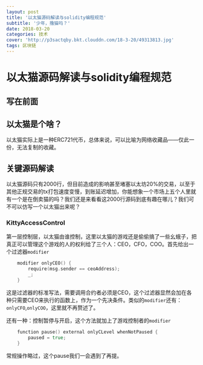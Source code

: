 ```yaml
---
layout: post
title: '以太猫源码解读与solidity编程规范'
subtitle: '少年，撸猫吗？'
date: 2018-03-20
categories: 技术
cover: 'http://p3sactqby.bkt.clouddn.com/18-3-20/49313813.jpg'
tags: 区块链
---
```


# 以太猫源码解读与solidity编程规范

## 写在前面

## 以太猫是个啥？

以太猫实际上是一种ERC721代币，总体来说，可以比喻为网络收藏品——仅此一份，无法复制的收藏。

## 关键源码解读

以太猫源码只有2000行，但目前造成的影响甚至堵塞以太坊20%的交易，以至于其他正规交易的tx打包速度变慢，到账延迟增加，你能想象一个市场上五个人里就有一个是在倒卖猫的吗？我们还是来看看这2000行源码到底有趣在哪儿？我们可不可以仿写一个以太猫出来呢？

### KittyAccessControl

第一层控制层，以太猫由谁控制，这里以太猫的游戏还是偷偷搞了一些幺蛾子，把真正可以管理这个游戏的人的权利给了三个人：CEO，CFO，COO。首先给出一个过滤器`modifier`

```go
    modifier onlyCEO() {
        require(msg.sender == ceoAddress);
        _;
    }
```

这是过滤器的标准写法，需要调用合约者必须是CEO，这个过滤器显然会加在各种只需要CEO来执行的函数上，作为一个先决条件。类似的`modifier`还有：`onlyCFO`,`onlyCOO`，这里就不再赘述了。

还有一种：控制暂停与开启，这个方法就加上了游戏控制者的`modifier`

````go
    function pause() external onlyCLevel whenNotPaused {
        paused = true;
    }
````

常规操作略过，这个pause我们一会遇到了再提。

